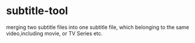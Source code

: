 # subtitle-tool
merging two subtitle files into one subtitle file, which belonging to the same video,including movie, or TV Series etc.
